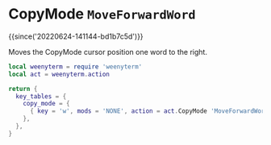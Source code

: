 # CopyMode `MoveForwardWord`

{{since('20220624-141144-bd1b7c5d')}}

Moves the CopyMode cursor position one word to the right.

```lua
local weenyterm = require 'weenyterm'
local act = weenyterm.action

return {
  key_tables = {
    copy_mode = {
      { key = 'w', mods = 'NONE', action = act.CopyMode 'MoveForwardWord' },
    },
  },
}
```


